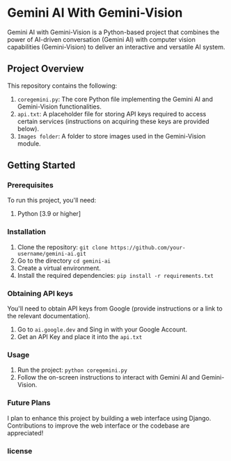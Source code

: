 # Gemini AI With Gemini-Vision 

Gemini AI with Gemini-Vision is a Python-based project that combines the power of AI-driven conversation (Gemini AI) with computer vision capabilities (Gemini-Vision) to deliver an interactive and versatile AI system.

## Project Overview

This repository contains the following:

1. `coregemini.py`: The core Python file implementing the Gemini AI and Gemini-Vision functionalities.
2. `api.txt`: A placeholder file for storing API keys required to access certain services (instructions on acquiring these keys are provided below).
3. `Images folder`: A folder to store images used in the Gemini-Vision module.

## Getting Started

### Prerequisites
To run this project, you'll need:

1. Python [3.9 or higher]

### Installation

1. Clone the repository: `git clone https://github.com/your-username/gemini-ai.git`
2. Go to the directory `cd gemini-ai`
3. Create a virtual environment.
4. Install the required dependencies: `pip install -r requirements.txt`

### Obtaining API keys

You'll need to obtain API keys from Google (provide instructions or a link to the relevant documentation).

1. Go to `ai.google.dev` and Sing in with your Google Account. 
2. Get an API Key and place it into the `api.txt`

### Usage 

1. Run the project: `python coregemini.py`
2. Follow the on-screen instructions to interact with Gemini AI and Gemini-Vision.

### Future Plans

I plan to enhance this project by building a web interface using Django. Contributions to improve the web interface or the codebase are appreciated!

### license
